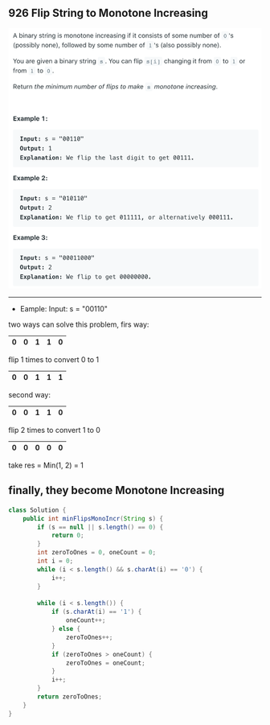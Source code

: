 ## 	926	Flip String to Monotone Increasing

![](img/2022-04-17-15-51-25.png)

---

- Eample: Input: s = "00110"

two ways can solve this problem, 
firs way:

| 0 | 0 | 1 | 1 | 0 |
|---|---|---|---|---|

flip 1 times to convert 0 to 1

| 0 | 0 | 1 | 1 | 1 |
|---|---|---|---|---|

second way:

| 0 | 0 | 1 | 1 | 0 |
|---|---|---|---|---|

flip 2 times to convert 1 to 0

| 0 | 0 | 0 | 0 | 0 |
|---|---|---|---|---|

take res = Min(1, 2) = 1

finally, they become Monotone Increasing
---

```java
class Solution {
    public int minFlipsMonoIncr(String s) {
        if (s == null || s.length() == 0) {
            return 0;
        }
        int zeroToOnes = 0, oneCount = 0;
        int i = 0;
        while (i < s.length() && s.charAt(i) == '0') {
            i++;
        }
        
        while (i < s.length()) {
            if (s.charAt(i) == '1') {
                oneCount++;
            } else {
                zeroToOnes++;
            }
            if (zeroToOnes > oneCount) {
                zeroToOnes = oneCount;
            }
            i++;
        }
        return zeroToOnes;
    }
}
```